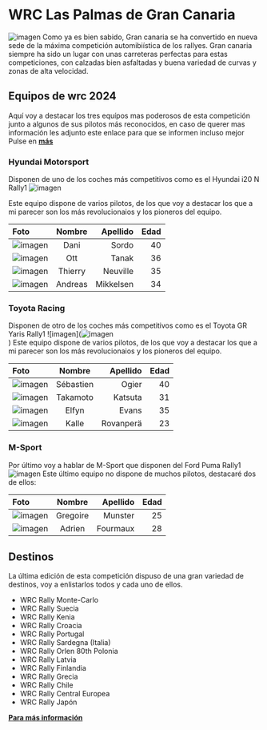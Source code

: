 ﻿# <a name="wrc_las_palmas_de_gran_canaria_0"></a>**WRC Las Palmas de Gran Canaria**

![imagen](https://staticv2.revistascratch.com/images/noticia/el-wrc-y-el-rally-islas-canarias-una-union-que-solo-es-cuestion-de-tiempo_full.jpg)
Como ya es bien sabido, Gran canaria se ha convertido en nueva sede de la máxima competición automibiística de los rallyes.
Gran canaria siempre ha sido un lugar con unas carreteras perfectas para estas competiciones, con calzadas bien asfaltadas y buena variedad de curvas y zonas de alta velocidad.
## <a name="equipos_de_wrc_2024_5"></a>**Equipos de wrc 2024**
Aquí voy a destacar los tres equípos mas poderosos de esta competición junto a algunos de sus pilotos más reconocidos, en caso de querer mas información les adjunto este enlace para que se informen incluso mejor
Pulse en [**más**](https://es.motorsport.com/wrc/teams/)
### Hyundai Motorsport
Disponen de uno de los coches más competitivos como es el Hyundai i20 N Rally1
![imagen](https://automovilismocanario.com/wp-content/uploads/2024/01/Captura-de-Pantalla-2024-01-14-a-las-0.19.04.png)

Este equipo dispone de varios pilotos, de los que voy a destacar los que a mi parecer son los más revolucionaios y los pioneros del equipo.

|**Foto**|**Nombre**|**Apellido**|**Edad**|
| :- | :-: | -: | -: |
|![imagen](https://cdn-1.motorsport.com/images/mgl/6l9XaMK0/s300/dani-sordo-hyundai-world-rally.webp)|Dani|Sordo|40|
|![imagen](https://cdn-9.motorsport.com/images/mgl/2QzqmwXY/s300/ott-tanak-hyundai-world-rally-.webp)|Ott|Tanak|36|
|![imagen](https://cdn-3.motorsport.com/images/mgl/6n9OLMeY/s300/thierry-neuville-hyundai-world.webp)|Thierry|Neuville|35|
|![imagen](https://cdn-9.motorsport.com/images/mgl/6AEjgz96/s300/andreas-mikkelsen-hyundai-worl.webp)|Andreas|Mikkelsen|34|
### <a name="toyota_racing_19"></a>**Toyota Racing**
Disponen de otro de los coches más competitivos como es el Toyota GR Yaris Rally1
![imagen](<img src="https://toyotagazooracing.com/-/media/TMC/tgr/global/contents/wrc/images/release/2024/rd01-day3/01.jpg" alt="imagen"><br>
)
Este equipo dispone de varios pilotos, de los que voy a destacar los que a mi parecer son los más revolucionaios y los pioneros del equipo.

|**Foto**|**Nombre**|**Apellido**|**Edad**|
| :- | :-: | -: | -: |
|![imagen](https://cdn-9.motorsport.com/images/mgl/0k7Vmyo0/s300/sebastien-ogier-toyota-gazoo-r.webp)|Sébastien|Ogier|40|
|![imagen](https://cdn-9.motorsport.com/images/mgl/2Gzbyml0/s300/takamoto-katsuta-toyota-gazoo-.webp)|Takamoto|Katsuta|31|
|![imagen](https://cdn-6.motorsport.com/images/mgl/2eADmMl2/s300/elfyn-evans-toyota-gazoo-racin.webp)|Elfyn|Evans|35|
|![imagen](https://cdn-1.motorsport.com/images/mgl/YKEMmg80/s300/kalle-rovanpera-toyota-gazoo-r.webp)|Kalle|Rovanperä|23|
### <a name="msport_30"></a>**M-Sport**
Por último voy a hablar de M-Sport que disponen del Ford Puma Rally1
![imagen](https://autohebdosport.com/images/competicion/wrc/m-sport-presenta-la-nueva-decoraci%C3%B3n-del-ford-puma-rally1-para-la-temporada-2024/ford-puma-rally1.jpg)
Este último equipo no dispone de muchos pilotos, destacaré dos de ellos:

|**Foto**|**Nombre**|**Apellido**|**Edad**|
| :- | :-: | -: | -: |
|![imagen](https://cdn-1.motorsport.com/images/mgl/0oObLxw0/s300/gregoire-munster-m-sport-ford-.webp)|Gregoire|Munster|25|
|![imagen](https://cdn-3.motorsport.com/images/mgl/Yv8NLb10/s300/adrien-fourmaux-m-sport-ford-w.webp)|Adrien|Fourmaux|28|
## <a name="destinos_39"></a>**Destinos**
La última edición de esta competición dispuso de una gran variedad de destinos, voy a enlistarlos todos y cada uno de ellos.

- WRC Rally Monte-Carlo
- WRC Rally Suecia
- WRC Rally Kenia
- WRC Rally Croacia
- WRC Rally Portugal
- WRC Rally Sardegna (Italia)
- WRC Rally Orlen 80th Polonia
- WRC Rally Latvia
- WRC Rally Finlandia
- WRC Rally Grecia
- WRC Rally Chile
- WRC Rally Central Europea
- WRC Rally Japón

[**Para más información**](https://www.wrc.com/)
